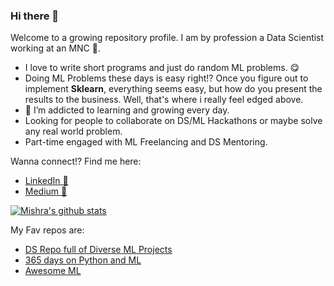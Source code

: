 ### Hi there 👋

<!--
**mishra-atul5001/mishra-atul5001** is a ✨ _special_ ✨ repository because its `README.md` (this file) appears on your GitHub profile.
-->

Welcome to a growing repository profile. I am by profession a Data Scientist working at an MNC 🏢.
- I love to write short programs and just do random ML problems. 😋
- Doing ML Problems these days is easy right!? Once you figure out to implement **Sklearn**, everything seems easy, but how do you present the results to the business. Well, that's where i really feel edged above.
- 🌱 I’m addicted to learning and growing every day.
- Looking for people to collaborate on DS/ML Hackathons or maybe solve any real world problem.
- Part-time engaged with ML Freelancing and DS Mentoring.

Wanna connect!? Find me here:
- [LinkedIn 📡](https://www.linkedin.com/in/atul-mishra-5001/) 
- [Medium 📝](https://medium.com/@mishra5001)


[![Mishra's github stats](https://github-readme-stats.vercel.app/api?username=mishra-atul5001&count_private=true&show_icons=true&theme=radical&hide_rank=false)](https://github.com/anuraghazra/github-readme-stats)

My Fav repos are:
- [DS Repo full of Diverse ML Projects](https://github.com/mishra-atul5001/Data-Science-and-ML-insights-Projects)
- [365 days on Python and ML](https://github.com/mishra-atul5001/365-Days-of-Python-and-ML)
- [Awesome ML](https://github.com/mishra-atul5001/Awesome-Machine-Learning..-)
